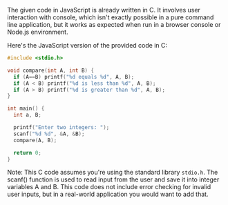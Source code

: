 The given code in JavaScript is already written in C. It involves user interaction with console, which isn't exactly possible in a pure command line application, but it works as expected when run in a browser console or Node.js environment.

Here's the JavaScript version of the provided code in C:

```c
#include <stdio.h>

void compare(int A, int B) {
  if (A==B) printf("%d equals %d", A, B);
  if (A < B) printf("%d is less than %d", A, B);
  if (A > B) printf("%d is greater than %d", A, B);
}

int main() {
  int a, B;

  printf("Enter two integers: ");
  scanf("%d %d", &A, &B);
  compare(A, B);

  return 0;
}
```

Note: This C code assumes you're using the standard library `stdio.h`. The scanf() function is used to read input from the user and save it into integer variables A and B. This code does not include error checking for invalid user inputs, but in a real-world application you would want to add that.
